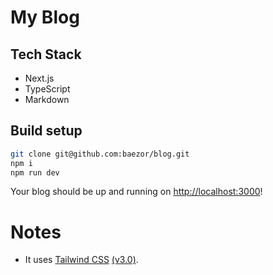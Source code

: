 # My Blog

## Tech Stack

- Next.js
- TypeScript
- Markdown

## Build setup

```bash
git clone git@github.com:baezor/blog.git
npm i
npm run dev
```

Your blog should be up and running on [http://localhost:3000](http://localhost:3000)!

# Notes

- It uses [Tailwind CSS](https://tailwindcss.com) [(v3.0)](https://tailwindcss.com/blog/tailwindcss-v3).
